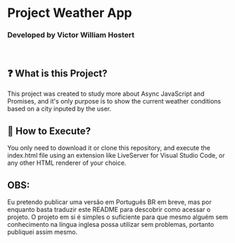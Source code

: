 # Project Weather App

### Developed by Victor William Hostert
<br>

## ❓ What is this Project?

This project was created to study more about Async JavaScript and Promises, and it's only purpose is to show the current weather conditions based on a city inputed by the user.

## 🚀 How to Execute?

You only need to download it or clone this repository, and execute the index.html file using an extension like LiveServer for Visual Studio Code, or any other HTML renderer of your choice.

## OBS:

Eu pretendo publicar uma versão em Português BR em breve, mas por enquanto basta traduzir este README para descobrir como acessar o projeto. O projeto em si é simples o suficiente para que mesmo alguém sem conhecimento na língua inglesa possa utilizar sem problemas, portanto publiquei assim mesmo.